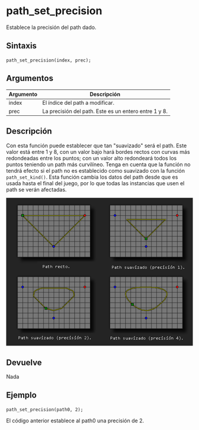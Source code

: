 # path_set_precision

Establece la precisión del path dado.

## Sintaxis

  
```gml  
path_set_precision(index, prec);  
```  

## Argumentos

Argumento|Descripción|  
---|---|  
index|El índice del path a modificar.|  
prec|La precisión del path. Este es un entero entre 1 y 8.|  

## Descripción

Con esta función puede establecer que tan "suavizado" será el path. Este valor está entre 1 y 8, con un valor bajo hará bordes rectos con curvas más redondeadas entre los puntos; con un valor alto redondeará todos los puntos teniendo un path más curvilíneo. Tenga en cuenta que la función no tendrá efecto si el path no es establecido como suavizado con la función `path_set_kind()`. Esta función cambia los datos del path desde que es usada hasta el final del juego, por lo que todas las instancias que usen el path se verán afectadas.  
  

![](imagenes/path_set_precision.PNG)

## Devuelve

Nada

## Ejemplo

  
```gml  
path_set_precision(path0, 2);  
```  
El código anterior establece al path0 una precisión de 2.